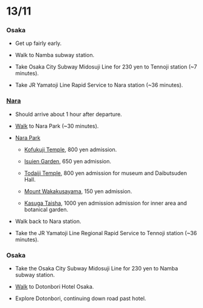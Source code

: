 # 13/11

### Osaka

* Get up fairly early.

* Walk to Namba subway station.

* Take Osaka City Subway Midosuji Line for 230 yen to Tennoji station (~7 minutes).

* Take JR Yamatoji Line Rapid Service to Nara station (~36 minutes).

### [Nara](http://en.wikivoyage.org/wiki/Nara)

* Should arrive about 1 hour after departure.

* [Walk](https://maps.google.com/maps?q=nara+station+to+nara+park&hl=en&t=m&z=15&start=0&geocode=FX8xEQIdOXEYCCF05kp4FCtYtykPUl84LjoBYDF05kp4FCtYtw%3BFRFCEQIdrs4YCCFWdERX86xs-SlhYIy9ljkBYDFWdERX86xs-Q) to Nara Park (~30 minutes).

* [Nara Park](http://www.japan-guide.com/e/e4103.html)
  * [Kofukuji Temple](http://www.japan-guide.com/e/e4101.html), 800 yen admission.

  * [Isuien Garden](http://www.japan-guide.com/e/e4114.html), 650 yen admission.

  * [Todaiji Temple](http://www.japan-guide.com/e/e4100.html), 800 yen admission for museum and Daibutsuden Hall.

  * [Mount Wakakusayama](http://www.japan-guide.com/e/e4113.html), 150 yen admission.

  * [Kasuga Taisha](http://www.japan-guide.com/e/e4102.html), 1000 yen admission admission for inner area and botanical garden.

* Walk back to Nara station.

* Take the JR Yamatoji Line Regional Rapid Service to Tennoji station (~36 minutes).

### Osaka

* Take the Osaka City Subway Midosuji Line for 230 yen to Namba subway station.

* [Walk](https://maps.google.com/maps?saddr=Unknown+road&daddr=Dotonbori+Hotel,+Osaka,+Osaka+Prefecture,+Japan&hl=en&ll=34.667585,135.49778&spn=0.003459,0.006968&sll=34.667585,135.49881&sspn=0.003459,0.006968&geocode=FSn4EAIdNocTCA%3BFXv_EAId8IsTCCH_RymuHURKuSlZ31tIEucAYDH_RymuHURKuQ&ttype=now&noexp=0&noal=0&sort=def&mra=ls&t=m&z=18&start=0) to Dotonbori Hotel Osaka.

* Explore Dotonbori, continuing down road past hotel.
